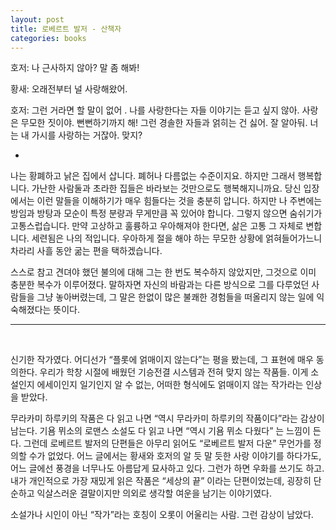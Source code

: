 ```yaml
---
layout: post
title: 로베르트 발저 - 산책자
categories: books
---
```


호저: 나 근사하지 않아? 말 좀 해봐!

황새: 오래전부터 널 사랑해왔어.

호저: 그런 거라면 할 말이 없어 . 나를 사랑한다는 자들 이야기는 듣고 싶지 않아. 사랑은 무모한 짓이야. 뻔뻔하기까지 해! 그런 경솔한 자들과 얽히는 건 싫어. 잘 알아둬. 너는 내 가시를 사랑하는 거잖아. 맞지?

-

나는 황폐하고 낡은 집에서 삽니다. 폐허나 다름없는 수준이지요. 하지만 그래서 행복합니다. 가난한 사람둘과 초라한 집들은 바라보는 것만으로도 행복해지니까요. 당신 입장에서는 이런 말들을 이해하기가 매우 힘들다는 것을 충분히 압니다. 하지만 나 주변에는 방임과 방탕과 모순이 특정 분량과 무게만큼 꼭 있어야 합니다. 그렇지 않으면 숨쉬기가 고통스럽습니다. 만약 고상하고 훌륭하고 우아해져야 한다면, 삶은 고통 그 자체로 변합니다. 세련됨은 나의 적입니다. 우아하게 절을 해야 하는 무모한 상황에 얽혀들어가느니 차라리 사흘 동안 굶는 편을 택하겠습니다.

스스로 참고 견뎌야 했던 불의에 대해 그는 한 번도 복수하지 않았지만, 그것으로 이미 충분한 복수가 이루어졌다. 말하자면 자신의 바람과는 다른 방식으로 그를 다루었던 사람들을 그냥 놓아버렸는데, 그 말은 한없이 많은 불쾌한 경험들을 떠올리지 않는 일에 익숙해졌다는 뜻이다.

--- 

<br>

신기한 작가였다. 어디선가 “플롯에 얽매이지 않는다”는 평을 봤는데, 그 표현에 매우 동의한다. 우리가 학창 시절에 배웠던 기승전결 시스템과 전혀 맞지 않는 작품들. 이게 소설인지 에세이인지 일기인지 알 수 없는, 어떠한 형식에도 얽매이지 않는 작가라는 인상을 받았다.

무라카미 하루키의 작품은  다 읽고 나면 “역시 무라카미 하루키의 작품이다”라는 감상이 남는다. 기욤 뮈소의 로맨스 소설도 다 읽고 나면 “역시 기욤 뮈소 다웠다” 는 느낌이 든다. 그런데 로베르트 발저의 단편들은 아무리 읽어도 “로베르트 발저 다운” 무언가를 정의할 수가 없었다. 어느 글에서는 황새와 호저의 알 듯 말 듯한 사랑 이야기를 하다가도, 어느 글에선 풍경을 너무나도 아름답게 묘사하고 있다. 그런가 하면 우화를 쓰기도 하고. 내가 개인적으로 가장 재밌게 읽은 작품은 “세상의 끝” 이라는 단편이었는데, 굉장히 단순하고 익살스러운 결말이지만 의외로 생각할 여운을 남기는 이야기였다.

소설가나 시인이 아닌 “작가”라는 호칭이 오롯이 어울리는 사람. 그런 감상이 남았다.